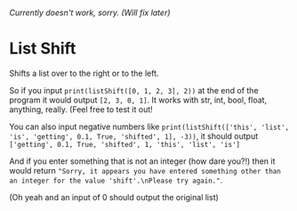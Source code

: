 ###### Currently doesn't work, sorry. (Will fix later)

# List Shift
Shifts a list over to the right or to the left.

So if you input `print(listShift([0, 1, 2, 3], 2))` at the end of the program it would output `[2, 3, 0, 1]`.
It works with str, int, bool, float, anything, really. (Feel free to test it out!

You can also input negative numbers like `print(listShift(['this', 'list', 'is', 'getting', 0.1, True, 'shifted', 1], -3))`, it should output `['getting', 0.1, True, 'shifted', 1, 'this', 'list', 'is']`

And if you enter something that is not an integer (how dare you?!) then it would return `"Sorry, it appears you have entered something other than an integer for the value 'shift'.\nPlease try again."`.

(Oh yeah and an input of 0 should output the original list)
